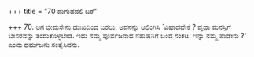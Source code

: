 +++
title = "70 ದುಗುಡದಲಿ ಬರೆ"

+++
70. ಆಗ ಭೀಮಸೇನು ದುಃಖದಿಂದ ಬರಲು, ಅವನನ್ನು ಆಲಿಂಗಿಸಿ `ವಿಷಾದವೇಕೆ ? ವೃಥಾ ಮನಸ್ಸಿಗೆ ಬೇಸರವನ್ನು ತಂದುಕೊಳ್ಳಬೇಡ. ಇದು ನಮ್ಮ ಪೂರ್ವಜನಾದ ನಹುಷನಿಗೆ ಬಂದ ಸಂಕಟ. ಇನ್ನು ನಮ್ಮ ಪಾಡೇನು ?' ಎಂದು ಧರ್ಮಜನು ಸಂತೈಸಿದನು.